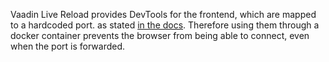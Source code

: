 Vaadin Live Reload provides DevTools for the frontend, which are mapped to a hardcoded port. as stated [in the docs](https://vaadin.com/docs/v14/flow/configuration/live-reload/spring-boot#limitations). Therefore using them through a docker container prevents the browser from being able to connect, even when the port is forwarded.